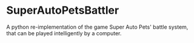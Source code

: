 # SuperAutoPetsBattler
A python re-implementation of the game Super Auto Pets' battle system, that can be played intelligently by a computer.
